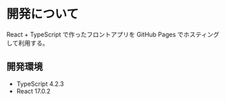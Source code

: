 # 開発について

React + TypeScript で作ったフロントアプリを GitHub Pages でホスティングして利用する。

## 開発環境

- TypeScript 4.2.3
- React 17.0.2
